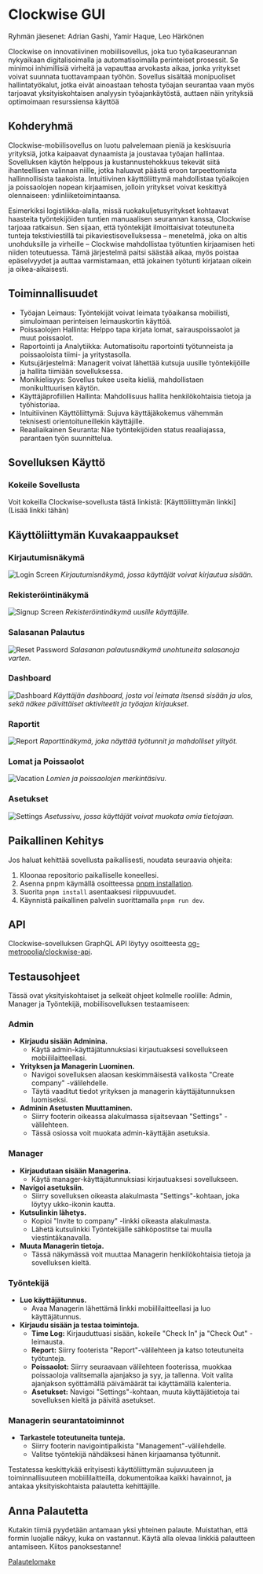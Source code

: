 # Clockwise GUI

Ryhmän jäesenet: Adrian Gashi, Yamir Haque, Leo Härkönen

Clockwise on innovatiivinen mobiilisovellus, joka tuo työaikaseurannan nykyaikaan digitalisoimalla ja automatisoimalla perinteiset prosessit. Se minimoi inhimillisiä virheitä ja vapauttaa arvokasta aikaa, jonka yritykset voivat suunnata tuottavampaan työhön. Sovellus sisältää monipuoliset hallintatyökalut, jotka eivät ainoastaan tehosta työajan seurantaa vaan myös tarjoavat yksityiskohtaisen analyysin työajankäytöstä, auttaen näin yrityksiä optimoimaan resurssiensa käyttöä

## Kohderyhmä

Clockwise-mobiilisovellus on luotu palvelemaan pieniä ja keskisuuria yrityksiä, jotka kaipaavat dynaamista ja joustavaa työajan hallintaa. Sovelluksen käytön helppous ja kustannustehokkuus tekevät siitä ihanteellisen valinnan niille, jotka haluavat päästä eroon tarpeettomista hallinnollisista taakoista. Intuitiivinen käyttöliittymä mahdollistaa työaikojen ja poissaolojen nopean kirjaamisen, jolloin yritykset voivat keskittyä olennaiseen: ydinliiketoimintaansa.

Esimerkiksi logistiikka-alalla, missä ruokakuljetusyritykset kohtaavat haasteita työntekijöiden tuntien manuaalisen seurannan kanssa, Clockwise tarjoaa ratkaisun. Sen sijaan, että työntekijät ilmoittaisivat toteutuneita tunteja tekstiviestillä tai pikaviestisovelluksessa – menetelmä, joka on altis unohduksille ja virheille – Clockwise mahdollistaa työtuntien kirjaamisen heti niiden toteutuessa. Tämä järjestelmä paitsi säästää aikaa, myös poistaa epäselvyydet ja auttaa varmistamaan, että jokainen työtunti kirjataan oikein ja oikea-aikaisesti.

## Toiminnallisuudet

  - Työajan Leimaus: Työntekijät voivat leimata työaikansa mobiilisti, simuloimaan perinteisen leimauskortin käyttöä.
  - Poissaolojen Hallinta: Helppo tapa kirjata lomat, sairauspoissaolot ja muut poissaolot.
  - Raportointi ja Analytiikka: Automatisoitu raportointi työtunneista ja poissaoloista tiimi- ja yritystasolla.
  - Kutsujärjestelmä: Managerit voivat lähettää kutsuja uusille työntekijöille ja hallita tiimiään sovelluksessa.
  - Monikielisyys: Sovellus tukee useita kieliä, mahdollistaen monikulttuurisen käytön.
  - Käyttäjäprofiilien Hallinta: Mahdollisuus hallita henkilökohtaisia tietoja ja työhistoriaa.
  - Intuitiivinen Käyttöliittymä: Sujuva käyttäjäkokemus vähemmän teknisesti orientoituneillekin käyttäjille.
  - Reaaliaikainen Seuranta: Näe työntekijöiden status reaaliajassa, parantaen työn suunnittelua.

## Sovelluksen Käyttö

### Kokeile Sovellusta

Voit kokeilla Clockwise-sovellusta tästä linkistä: [Käyttöliittymän linkki] (Lisää linkki tähän)

## Käyttöliittymän Kuvakaappaukset

### Kirjautumisnäkymä
![Login Screen](./images/login.png)
*Kirjautumisnäkymä, jossa käyttäjät voivat kirjautua sisään.*

### Rekisteröintinäkymä
![Signup Screen](./images/signup.png)
*Rekisteröintinäkymä uusille käyttäjille.*

### Salasanan Palautus
![Reset Password](./images/reset-password.png)
*Salasanan palautusnäkymä unohtuneita salasanoja varten.*

### Dashboard
![Dashboard](./images/dashboard.png)
*Käyttäjän dashboard, josta voi leimata itsensä sisään ja ulos, sekä näkee päivittäiset aktiviteetit ja työajan kirjaukset.*

### Raportit
![Report](./images/report.png)
*Raporttinäkymä, joka näyttää työtunnit ja mahdolliset ylityöt.*

### Lomat ja Poissaolot
![Vacation](./images/vacation.png)
*Lomien ja poissaolojen merkintäsivu.*

### Asetukset
![Settings](./images/settings.png)
*Asetussivu, jossa käyttäjät voivat muokata omia tietojaan.*

## Paikallinen Kehitys

Jos haluat kehittää sovellusta paikallisesti, noudata seuraavia ohjeita:

1. Kloonaa repositorio paikalliselle koneellesi.
2. Asenna pnpm käymällä osoitteessa [pnpm installation](https://pnpm.io/installation).
3. Suorita `pnpm install` asentaaksesi riippuvuudet.
4. Käynnistä paikallinen palvelin suorittamalla `pnpm run dev`.

## API

Clockwise-sovelluksen GraphQL API löytyy osoitteesta [og-metropolia/clockwise-api](https://github.com/og-metropolia/clockwise-api).

## Testausohjeet

Tässä ovat yksityiskohtaiset ja selkeät ohjeet kolmelle roolille: Admin, Manager ja Työntekijä, mobiilisovelluksen testaamiseen:

### Admin

- **Kirjaudu sisään Adminina.**
  - Käytä admin-käyttäjätunnuksiasi kirjautuaksesi sovellukseen mobiililaitteellasi.
- **Yrityksen ja Managerin Luominen.**
  - Navigoi sovelluksen alaosan keskimmäisestä valikosta "Create company" -välilehdelle.
  - Täytä vaaditut tiedot yrityksen ja managerin käyttäjätunnuksen luomiseksi.
- **Adminin Asetusten Muuttaminen.**
  - Siirry footerin oikeassa alakulmassa sijaitsevaan "Settings" -välilehteen.
  - Tässä osiossa voit muokata admin-käyttäjän asetuksia. 

### Manager

- **Kirjaudutaan sisään Managerina.**
  - Käytä manager-käyttäjätunnuksiasi kirjautuaksesi sovellukseen.
- **Navigoi asetuksiin.**
  - Siirry sovelluksen oikeasta alakulmasta "Settings"-kohtaan, joka löytyy ukko-ikonin kautta.
- **Kutsulinkin lähetys.**
  - Kopioi "Invite to company" -linkki oikeasta alakulmasta.
  - Lähetä kutsulinkki Työntekijälle sähköpostitse tai muulla viestintäkanavalla.
- **Muuta Managerin tietoja.**
  - Tässä näkymässä voit muuttaa Managerin henkilökohtaisia tietoja ja sovelluksen kieltä.

### Työntekijä

- **Luo käyttäjätunnus.**
  - Avaa Managerin lähettämä linkki mobiililaitteellasi ja luo käyttäjätunnus.
- **Kirjaudu sisään ja testaa toimintoja.**
  - **Time Log:** Kirjauduttuasi sisään, kokeile "Check In" ja "Check Out" -leimausta.
  - **Report:** Siirry footerista "Report"-välilehteen ja katso toteutuneita työtunteja.
  - **Poissaolot:** Siirry seuraavaan välilehteen footerissa, muokkaa poissaoloja valitsemalla ajanjakso ja syy, ja tallenna. Voit valita ajanjakson syöttämällä päivämäärät tai käyttämällä kalenteria.
  - **Asetukset:** Navigoi "Settings"-kohtaan, muuta käyttäjätietoja tai sovelluksen kieltä ja päivitä asetukset.

### Managerin seurantatoiminnot

- **Tarkastele toteutuneita tunteja.**
  - Siirry footerin navigointipalkista "Management"-välilehdelle.
  - Valitse työntekijä nähdäksesi hänen kirjaamansa työtunnit.

Testatessa keskittykää erityisesti käyttöliittymän sujuvuuteen ja toiminnallisuuteen mobiililaitteilla, dokumentoikaa kaikki havainnot, ja antakaa yksityiskohtaista palautetta kehittäjille.

## Anna Palautetta

Kutakin tiimiä pyydetään antamaan yksi yhteinen palaute. Muistathan, että formin luojalle näkyy, kuka on vastannut. Käytä alla olevaa linkkiä palautteen antamiseen. Kiitos panoksestanne!

[Palautelomake](https://forms.office.com/Pages/DesignPageV2.aspx?prevorigin=shell&origin=NeoPortalPage&subpage=design&id=12EaTaW2ZE-Hh_B0-HAT7vL9n9KAjfBFlFvZ30PlTgVUQ1VBVjBSUDUwVkU3S00xUE8yQlRDN1NKUy4u&analysis=false)

